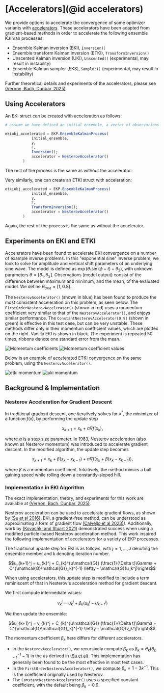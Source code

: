 # [Accelerators](@id accelerators)

We provide options to accelerate the convergence of some optimizer variants with [accelerators](https://github.com/CliMA/EnsembleKalmanProcesses.jl/blob/main/src/Accelerators.jl).
These accelerators have been adapted from gradient-based methods in order to accelerate the following ensemble Kalman processes:

- Ensemble Kalman inversion (EKI), `Inversion()`
- Ensemble transform Kalman inversion (ETKI), `TransformInversion()`
- Unscented Kalman inversion (UKI), `Unscented()` (experimental, may result in instability)
- Ensemble Kalman sampler (EKS), `Sampler()` (experimental, may result in instability)

Further theoretical details and experiments of the accelerators, please see [(Vernon, Bach, Dunbar, 2025)](https://doi.org/10.48550/arXiv.2501.08779)

## Using Accelerators

An EKI struct can be created with acceleration as follows:

```julia
# assume we have defined an initial ensemble, a vector of observations y, and observational noise covariance Γ

ekiobj_accelerated = EKP.EnsembleKalmanProcess(
            initial_ensemble,
            y,
            Γ,
            Inversion();
            accelerator = NesterovAccelerator()
        )
```
The rest of the process is the same as without the accelerator.

Very similarly, one can create an ETKI struct with acceleration:
```julia
etkiobj_accelerated = EKP.EnsembleKalmanProcess(
            initial_ensemble,
            y,
            Γ,
            TransformInversion();
            accelerator = NesterovAccelerator()
        )
```

Again, the rest of the process is the same as without the accelerator.

## Experiments on EKI and ETKI

Accelerators have been found to accelerate EKI convergence on a number of example inverse problems. In this "exponential sine" inverse problem, we look to solve for amplitude and vertical shift parameters of an underlying sine wave. The model is defined as $\exp\left(\theta_1 \sin(\phi+t) + \theta_2\right)$, with unknown parameters $\theta = [\theta_1, \theta_2]$. Observations (model output) consist of the difference between maximum and minimum, and the mean, of the evaluated model. We define $\theta_\text{true} = \left[1, 0.8\right]$.

The `NesterovAccelerator()` (shown in blue) has been found to produce the most consistent acceleration on this problem, as seen below. The `FirstOrderNesterovAccelerator()` (shown in red) uses a momentum coefficient very similar to that of the `NesterovAccelerator()`, and enjoys similar performance. The `ConstantNesterovAccelerator(0.9)` (shown in green) is effective in this test case, but can be very unstable. These methods differ only in their momentum coefficient values, which are plotted on the right. Vanilla EKI is shown in black. The experiment is repeated 50 times; ribbons denote one standard error from the mean.

![Momentum coefficients](assets/coeff_comparison_ens25.png)
![Momentum coefficient values](assets/coeff_evolution_exp_sin.png)

Below is an example of accelerated ETKI convergence on the same problem, using the `NesterovAccelerator()`.

![etki momentum](assets/etki_momentum.png) ![uki momentum](assets/uki_momentum.png)

## Background & Implementation

### Nesterov Acceleration for Gradient Descent

In traditional gradient descent, one iteratively solves for $x^*$, the minimizer of a function $f(x)$, by performing the update step 

```math
x_{k+1} = x_{k} + \alpha  \nabla f(x_{k}), 
```

where $\alpha$ is a step size parameter.
In 1983, Nesterov acceleration (also known as Nesterov momentum) was introduced to accelerate gradient descent. In the modified algorithm, the update step becomes 

```math
x_{k+1} = x_{k} + \beta (x_{k} - x_{k-1}) + \alpha  \nabla f(x_{k} + \beta (x_{k} - x_{k-1})), 
```

where $\beta$ is a momentum coefficient. Intuitively, the method mimics a ball gaining speed while rolling down a constantly-sloped hill.

### Implementation in EKI Algorithm

The exact implementation, theory, and experiments for this work are available at [(Vernon, Bach, Dunbar, 2025)](https://doi.org/10.48550/arXiv.2501.08779).

Nesterov acceleration can be used to accelerate gradient flows, as shown by [(Su et al 2016)](https://arxiv.org/abs/1503.01243). EKI, a gradient-free method, can be understood as approximating a form of gradient flow [(Calvello et al 2023)](https://arxiv.org/abs/2209.11371)). Additionally, work by [(Kovachki and Stuart 2021)](https://iopscience.iop.org/article/10.1088/1361-6420/ab1c3a) demonstrated success when using a modified particle-based Nesterov acceleration method. This work inspired the following implementation of accelerators for a variety of EKP processes.

The traditional update step for EKI is as follows, with $j = 1, ..., J$ denoting the ensemble member and $k$ denoting iteration number.
```math
u_{k+1}^j = u_{k}^j + C_{k}^{u\mathcal{G}} (\frac{1}{\Delta t}\Gamma + C^{\mathcal{G}\mathcal{G}}_k)^{-1} \left(y - \mathcal{G}(u_k^j)\right)
```

When using accelerators, this update step is modified to include a term reminiscent of that in Nesterov's acceleration method for gradient descent.

We first compute intermediate values:

```math
v_k^j = u_k^j+ \beta_k (u_k^j - u_{k-1}^j)
```
We then update the ensemble:

```math
u_{k+1}^j = v_{k}^j + C_{k}^{u\mathcal{G}} (\frac{1}{\Delta t}\Gamma + C^{\mathcal{G}\mathcal{G}}_k)^{-1} \left(y - \mathcal{G}(v_k^j)\right)
```

The momentum coefficient $\beta_k$ here differs for different accelerators.

- In the `NesterovAccelerator()`, we recursively compute $\beta_k$ as $\beta_k = \theta_k(\theta_{k-1}^{-1}-1)$ in the  as derived in ([Su et al](https://jmlr.org/papers/v17/15-084.html)). This implementation has generally been found to be the most effective in most test cases.
- In the `FirstOrderNesterovAccelerator()`, we compute $\beta_k = 1-3k^{-1}$. This is the coefficient originally used by Nesterov.
- The `ConstantNesterovAccelerator()` uses a specified constant coefficient, with the default being $\beta_k = 0.9$.
